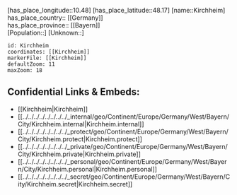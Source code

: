 ﻿---
location: [48.17,10.48] 
mapzoom: [7,12] 
mapmarker: city 
type: City
tags:
- geo/City


SpocWebEntityId: 31442
isDeleted: false
confidential: public

---
[has_place_longitude::10.48] 
[has_place_latitude::48.17] 
[name::Kirchheim] 
has_place_country:: [[Germany]]  
has_place_province:: [[Bayern]]  
[Population::] 
[Unknown::] 


```leaflet
id: Kirchheim
coordinates: [[Kirchheim]] 
markerFile: [[Kirchheim]] 
defaultZoom: 11 
maxZoom: 18
```


## Confidential Links & Embeds: 
- [[Kirchheim|Kirchheim]]  
- [[../../../../../../../../_internal/geo/Continent/Europe/Germany/West/Bayern/City/Kirchheim.internal|Kirchheim.internal]] 
- [[../../../../../../../../_protect/geo/Continent/Europe/Germany/West/Bayern/City/Kirchheim.protect|Kirchheim.protect]] 
- [[../../../../../../../../_private/geo/Continent/Europe/Germany/West/Bayern/City/Kirchheim.private|Kirchheim.private]] 
- [[../../../../../../../../_personal/geo/Continent/Europe/Germany/West/Bayern/City/Kirchheim.personal|Kirchheim.personal]] 
- [[../../../../../../../../_secret/geo/Continent/Europe/Germany/West/Bayern/City/Kirchheim.secret|Kirchheim.secret]] 
